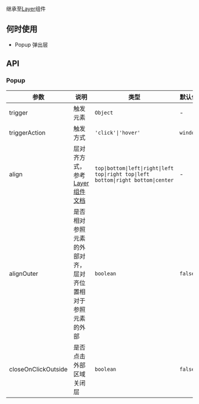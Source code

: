 继承至[Layer](./#!components!index?type=Layer&tab=docs)组件

## 何时使用

- Popup 弹出层

## API

### Popup

| 参数 | 说明 | 类型 | 默认值 |
| --- | --- | --- | --- |
| trigger | 触发元素 | `Object` | - |
| triggerAction | 触发方式 | `'click'\|'hover'` | `window` |
| align | 层对齐方式，参考 [Layer 组件文档](./#!components!index?type=Layer&tab=docs) | `top\|bottom\|left\|right\|left top\|right top\|left bottom\|right bottom\|center ` | - |
| alignOuter | 是否相对参照元素的外部对齐，层对齐位置相对于参照元素的外部 | `boolean` | `false` |
| closeOnClickOutside | 是否点击外部区域关闭层 | `boolean` | `false` |
